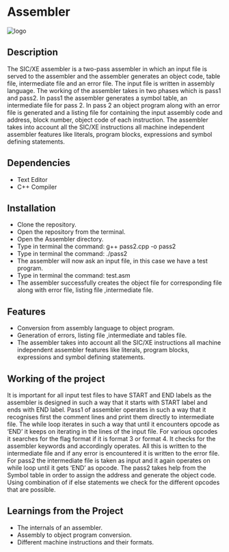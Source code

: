 # Assembler
![logo](https://img.shields.io/badge/C%2B%2B-00599C?style=for-the-badge&logo=c%2B%2B&logoColor=white)
## Description
The SIC/XE assembler is a two-pass assembler in which an input file is 
served to the assembler and the assembler generates an object 
code, table file, intermediate file and an error file. The input file is 
written in assembly language. The working of the assembler takes in 
two phases which is pass1 and pass2. In pass1 the assembler 
generates a symbol table, an intermediate file for pass 2. In pass 2 an 
object program along with an error file is generated and a listing file 
for containing the input assembly code and address, block number, 
object code of each instruction. The assembler takes into account all 
the SIC/XE instructions all machine independent assembler features 
like literals, program blocks, expressions and symbol defining 
statements.
## Dependencies
- Text Editor
- C++ Compiler
## Installation
- Clone the repository.
- Open the repository from the terminal.
- Open the Assembler directory.
- Type in terminal the command: g++ pass2.cpp -o pass2
- Type in terminal the command: ./pass2
- The assembler will now ask an input file, in this case we have a test program.
- Type in terminal the command: test.asm
- The assembler successfully creates the object file for corresponding file along with error file, listing file ,intermediate file.
## Features
- Conversion from assembly language to object program.
- Generation of errors, listing file ,intermediate and tables file.
- The assembler takes into account all the SIC/XE instructions all machine independent assembler features like literals, program blocks, expressions and symbol defining statements.
## Working of the project
It is important for all input test files to have START and END labels as 
the assembler is designed in such a way that it starts with START 
label and ends with END label. Pass1 of assembler operates in such a 
way that it recognises first the comment lines and print them directly 
to intermediate file. The while loop iterates in such a way that until it 
encounters opcode as ‘END’ it keeps on iterating in the lines of the 
input file. For various opcodes it searches for the flag format if it is 
format 3 or format 4. It checks for the assembler keywords and 
accordingly operates. All this is written to the intermediate file and if 
any error is encountered it is written to the error file. For pass2 the 
intermediate file is taken as input and it again operates on while loop 
until it gets ‘END’ as opcode. The pass2 takes help from the Symbol 
table in order to assign the address and generate the object code. 
Using combination of if else statements we check for the different 
opcodes that are possible.
## Learnings from the Project
- The internals of an assembler.
- Assembly to object program conversion.
- Different machine instructions and their formats.
